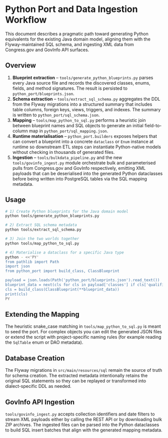 # Python Port and Data Ingestion Workflow

This document describes a pragmatic path toward generating Python equivalents
for the existing Java domain model, aligning them with the Flyway-maintained SQL
schema, and ingesting XML data from Congress.gov and GovInfo API surfaces.

## Overview

1. **Blueprint extraction** – `tools/generate_python_blueprints.py` parses every
   Java source file and records the discovered classes, enums, fields, and
   method signatures.  The result is persisted to
   `python_port/blueprints.json`.
2. **Schema extraction** – `tools/extract_sql_schema.py` aggregates the DDL from
   the Flyway migrations into a structured summary that includes table columns,
   foreign keys, views, triggers, and indexes.  The summary is written to
   `python_port/sql_schema.json`.
3. **Mapping** – `tools/map_python_to_sql.py` performs a heuristic join between
   blueprint names and SQL objects to generate an initial field-to-column map in
   `python_port/sql_mapping.json`.
4. **Runtime materialisation** – `python_port.builders` exposes helpers that can
   convert a blueprint into a concrete `dataclass` or `Enum` instance at runtime
   so downstream ETL steps can instantiate Python-native models without checking
   in thousands of generated files.
5. **Ingestion** – `tools/bulkdata_pipeline.py` and the new
   `tools/govinfo_ingest.py` module orchestrate bulk and parameterised pulls from
   Congress.gov and GovInfo respectively, emitting XML payloads that can be
   deserialised into the generated Python dataclasses before being written into
   PostgreSQL tables via the SQL mapping metadata.

## Usage

```bash
# 1) Create Python blueprints for the Java domain model
python tools/generate_python_blueprints.py

# 2) Extract SQL schema metadata
python tools/extract_sql_schema.py

# 3) Join the two worlds together
python tools/map_python_to_sql.py

# 4) Materialise a dataclass for a specific Java type
python - <<'PY'
from pathlib import Path
import json
from python_port import build_class, ClassBlueprint

payload = json.loads(Path('python_port/blueprints.json').read_text())
blueprint_data = next(cls for cls in payload['classes'] if cls['qualified_name'] == 'gov.nysenate.openleg.legislation.bill.Bill')
cls = build_class(ClassBlueprint(**blueprint_data))
print(cls)
PY
```

## Extending the Mapping

The heuristic snake_case matching in `tools/map_python_to_sql.py` is meant to
seed the port.  For complex objects you can edit the generated JSON files or
extend the script with project-specific naming rules (for example reading the
`SqlTable` enum or DAO metadata).

## Database Creation

The Flyway migrations in `src/main/resources/sql` remain the source of truth for
schema creation.  The extracted metadata intentionally retains the original SQL
statements so they can be replayed or transformed into dialect-specific DDL as
needed.

## GovInfo API Ingestion

`tools/govinfo_ingest.py` accepts collection identifiers and date filters to
stream XML payloads either by calling the REST API or by downloading bulk ZIP
archives.  The ingested files can be parsed into the Python dataclasses to build
SQL insert batches that align with the generated mapping metadata.

